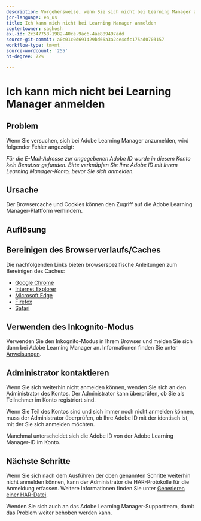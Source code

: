 ```yaml
---
description: Vorgehensweise, wenn Sie sich nicht bei Learning Manager anmelden können.
jcr-language: en_us
title: Ich kann mich nicht bei Learning Manager anmelden
contentowner: saghosh
exl-id: 2c347758-1982-40ce-9ac6-4ae889497add
source-git-commit: a0c01c0d691429bd66a3a2ce4cfc175ad0703157
workflow-type: tm+mt
source-wordcount: '255'
ht-degree: 72%

---
```


# Ich kann mich nicht bei Learning Manager anmelden

## Problem

Wenn Sie versuchen, sich bei Adobe Learning Manager anzumelden, wird folgender Fehler angezeigt:

*Für die E-Mail-Adresse zur angegebenen Adobe ID wurde in diesem Konto kein Benutzer gefunden. Bitte verknüpfen Sie Ihre Adobe ID mit Ihrem Learning Manager-Konto, bevor Sie sich anmelden.*

<!--![](assets/prime-error-message.png)-->

## Ursache

Der Browsercache und Cookies können den Zugriff auf die Adobe Learning Manager-Plattform verhindern.

## Auflösung

## Bereinigen des Browserverlaufs/Caches

Die nachfolgenden Links bieten browserspezifische Anleitungen zum Bereinigen des Caches:

* [Google Chrome](https://support.google.com/accounts/answer/32050?co=GENIE.Platform%3DDesktop&hl=de)
* [Internet Explorer](https://kb.wisc.edu/page.php?id=1514)
* [Microsoft Edge](https://www.bitdefender.com/support/how-to-clear-the-cache-and-cookies%C2%A0in-microsoft-edge-1914.html)
* [Firefox](https://kb.iu.edu/d/ahic)
* [Safari](https://oit.colorado.edu/tutorial/clear-web-browser-cache-safari-6)

## Verwenden des Inkognito-Modus

Verwenden Sie den Inkognito-Modus in Ihrem Browser und melden Sie sich dann bei Adobe Learning Manager an. Informationen finden Sie unter [Anweisungen](https://support.google.com/chrome/answer/95464?co=GENIE.Platform%3DDesktop&hl=de&oco=0).

## Administrator kontaktieren

Wenn Sie sich weiterhin nicht anmelden können, wenden Sie sich an den Administrator des Kontos. Der Administrator kann überprüfen, ob Sie als Teilnehmer im Konto registriert sind.

Wenn Sie Teil des Kontos sind und sich immer noch nicht anmelden können, muss der Administrator überprüfen, ob Ihre Adobe ID mit der identisch ist, mit der Sie sich anmelden möchten.

Manchmal unterscheidet sich die Adobe ID von der Adobe Learning Manager-ID im Konto.

## Nächste Schritte

Wenn Sie sich nach dem Ausführen der oben genannten Schritte weiterhin nicht anmelden können, kann der Administrator die HAR-Protokolle für die Anmeldung erfassen. Weitere Informationen finden Sie unter [Generieren einer HAR-Datei](/help/migrated/kb/generate-har-file.md).

Wenden Sie sich auch an das Adobe Learning Manager-Supportteam, damit das Problem weiter behoben werden kann.

